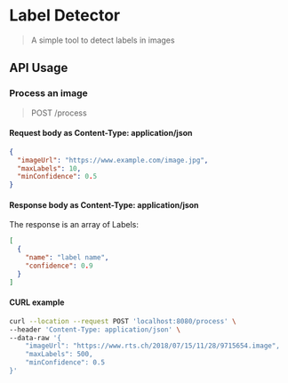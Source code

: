 # Label Detector
> A simple tool to detect labels in images

## API Usage

### Process an image
> POST /process

#### Request body as Content-Type: application/json
```json
{
  "imageUrl": "https://www.example.com/image.jpg",
  "maxLabels": 10,
  "minConfidence": 0.5
}
```

#### Response body as Content-Type: application/json
The response is an array of Labels:
```json
[
  {
    "name": "label name",
    "confidence": 0.9
  }
]
```

#### CURL example
```bash
curl --location --request POST 'localhost:8080/process' \
--header 'Content-Type: application/json' \
--data-raw '{
    "imageUrl": "https://www.rts.ch/2018/07/15/11/28/9715654.image",
    "maxLabels": 500,
    "minConfidence": 0.5
}'
```
